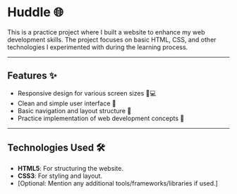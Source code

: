 # Huddle 🌐

This is a practice project where I built a website to enhance my web development skills. The project focuses on basic HTML, CSS, and other technologies I experimented with during the learning process.

---

## Features ✨
- Responsive design for various screen sizes 📱💻
- Clean and simple user interface 🎨
- Basic navigation and layout structure 🧭
- Practice implementation of web development concepts 🚀

---

## Technologies Used 🛠️
- **HTML5**: For structuring the website.
- **CSS3**: For styling and layout.
- [Optional: Mention any additional tools/frameworks/libraries if used.]

